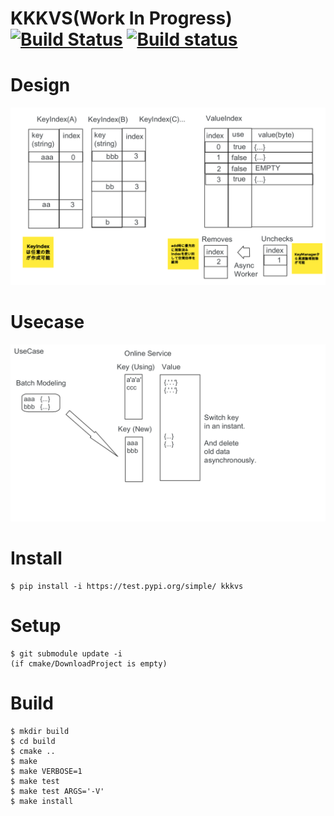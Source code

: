KKKVS(Work In Progress) [![Build Status](https://travis-ci.org/ksgwr/KKKVS.svg?branch=master)](https://travis-ci.org/ksgwr/KKKVS) [![Build status](https://ci.appveyor.com/api/projects/status/yfmw2kna6iijxq82/branch/master?svg=true)](https://ci.appveyor.com/project/ksgwr/kkkvs/branch/master)
=====

# Design

![KKKVS Design](KKKVS_design.png)

# Usecase

![KKKVS Usecase](KKKVS_usecase.png)

# Install

```
$ pip install -i https://test.pypi.org/simple/ kkkvs
```

# Setup

```
$ git submodule update -i
(if cmake/DownloadProject is empty)
```

# Build

```
$ mkdir build
$ cd build
$ cmake ..
$ make
$ make VERBOSE=1
$ make test
$ make test ARGS='-V'
$ make install
```
